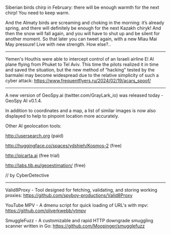 Siberian birds chirp in February: there will be enough warmth for the next chirp! You need to keep warm.

And the Almaty birds are screaming and choking in the morning: it’s already spring, and there will definitely be enough for the next Kazakh chiryk! And then the snow will fall again, and you will have to shut up and be silent for another moment. So that later you can tweet again, with a new Miau Mai May pressure! Live with new strength. How else?..

----

Yemen's Houthis were able to intercept control of an Israeli airline El Al plane flying from Phuket to Tel Aviv. This time the pilots realized it in time and saved the situation, but the new method of “hacking” tested by the barmalei may become widespread due to the relative simplicity of such a cyber attack: https://www.frequentflyers.ru/2024/02/19/acars_spoof/

----

A new version of GeoSpy.ai (twitter.com/GrayLark_io) was released today - GeoSpy AI v0.1.4.

In addition to coordinates and a map, a list of similar images is now also displayed to help to pinpoint location more accurately.

Other AI geolocation tools:

http://usersearch.org (paid)

http://huggingface.co/spaces/ydshieh/Kosmos-2 (free)

http://picarta.ai (free trial)

http://labs.tib.eu/geoestimation/ (free)

// by CyberDetective

----

Valid8Proxy - Tool designed for fetching, validating, and storing working proxies: https://github.com/spyboy-productions/Valid8Proxy

YouTube MPV - A dmenu script for quick loading of URL's with mpv: https://github.com/oliverkwebb/ytmpv

SmuggleFuzz - A customizable and rapid HTTP downgrade smuggling scanner written in Go: https://github.com/Moopinger/smugglefuzz

